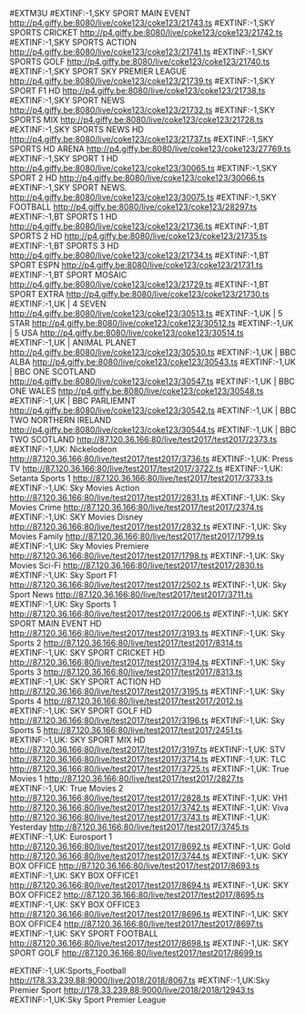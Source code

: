 #EXTM3U
#EXTINF:-1,SKY SPORT MAIN EVENT
http://p4.giffy.be:8080/live/coke123/coke123/21743.ts
#EXTINF:-1,SKY SPORTS CRICKET
http://p4.giffy.be:8080/live/coke123/coke123/21742.ts
#EXTINF:-1,SKY SPORTS ACTION
http://p4.giffy.be:8080/live/coke123/coke123/21741.ts
#EXTINF:-1,SKY SPORTS GOLF
http://p4.giffy.be:8080/live/coke123/coke123/21740.ts
#EXTINF:-1,SKY SPORT SKY PREMIER LEAGUE
http://p4.giffy.be:8080/live/coke123/coke123/21739.ts
#EXTINF:-1,SKY SPORT F1 HD
http://p4.giffy.be:8080/live/coke123/coke123/21738.ts
#EXTINF:-1,SKY SPORT NEWS
http://p4.giffy.be:8080/live/coke123/coke123/21732.ts
#EXTINF:-1,SKY SPORTS MIX
http://p4.giffy.be:8080/live/coke123/coke123/21728.ts
#EXTINF:-1,SKY SPORTS NEWS HD
http://p4.giffy.be:8080/live/coke123/coke123/21737.ts
#EXTINF:-1,SKY SPORTS HD ARENA
http://p4.giffy.be:8080/live/coke123/coke123/27769.ts
#EXTINF:-1,SKY SPORT 1 HD
http://p4.giffy.be:8080/live/coke123/coke123/30065.ts
#EXTINF:-1,SKY SPORT 2 HD
http://p4.giffy.be:8080/live/coke123/coke123/30066.ts
#EXTINF:-1,SKY SPORT NEWS.
http://p4.giffy.be:8080/live/coke123/coke123/30075.ts
#EXTINF:-1,SKY FOOTBALL
http://p4.giffy.be:8080/live/coke123/coke123/28297.ts
#EXTINF:-1,BT SPORTS 1 HD
http://p4.giffy.be:8080/live/coke123/coke123/21736.ts
#EXTINF:-1,BT SPORTS 2 HD
http://p4.giffy.be:8080/live/coke123/coke123/21735.ts
#EXTINF:-1,BT SPORTS 3 HD
http://p4.giffy.be:8080/live/coke123/coke123/21734.ts
#EXTINF:-1,BT SPORT ESPN
http://p4.giffy.be:8080/live/coke123/coke123/21731.ts
#EXTINF:-1,BT SPORT MOSAIC
http://p4.giffy.be:8080/live/coke123/coke123/21729.ts
#EXTINF:-1,BT SPORT EXTRA
http://p4.giffy.be:8080/live/coke123/coke123/21730.ts
#EXTINF:-1,UK | 4 SEVEN
http://p4.giffy.be:8080/live/coke123/coke123/30513.ts
#EXTINF:-1,UK | 5 STAR
http://p4.giffy.be:8080/live/coke123/coke123/30512.ts
#EXTINF:-1,UK | 5 USA
http://p4.giffy.be:8080/live/coke123/coke123/30514.ts
#EXTINF:-1,UK | ANIMAL PLANET
http://p4.giffy.be:8080/live/coke123/coke123/30530.ts
#EXTINF:-1,UK | BBC ALBA
http://p4.giffy.be:8080/live/coke123/coke123/30543.ts
#EXTINF:-1,UK | BBC ONE SCOTLAND
http://p4.giffy.be:8080/live/coke123/coke123/30547.ts
#EXTINF:-1,UK | BBC ONE WALES
http://p4.giffy.be:8080/live/coke123/coke123/30548.ts
#EXTINF:-1,UK | BBC PARLIEMNT
http://p4.giffy.be:8080/live/coke123/coke123/30542.ts
#EXTINF:-1,UK | BBC TWO NORTHERN IRELAND
http://p4.giffy.be:8080/live/coke123/coke123/30544.ts
#EXTINF:-1,UK | BBC TWO SCOTLAND
http://87.120.36.166:80/live/test2017/test2017/2373.ts
#EXTINF:-1,UK: Nickelodeon
http://87.120.36.166:80/live/test2017/test2017/3736.ts
#EXTINF:-1,UK: Press TV
http://87.120.36.166:80/live/test2017/test2017/3722.ts
#EXTINF:-1,UK: Setanta Sports 1
http://87.120.36.166:80/live/test2017/test2017/3733.ts
#EXTINF:-1,UK: Sky Movies Action
http://87.120.36.166:80/live/test2017/test2017/2831.ts
#EXTINF:-1,UK: Sky Movies Crime
http://87.120.36.166:80/live/test2017/test2017/2374.ts
#EXTINF:-1,UK: SKY Movies Disney
http://87.120.36.166:80/live/test2017/test2017/2832.ts
#EXTINF:-1,UK: Sky Movies Family
http://87.120.36.166:80/live/test2017/test2017/1799.ts
#EXTINF:-1,UK: Sky Movies Premiere
http://87.120.36.166:80/live/test2017/test2017/1798.ts
#EXTINF:-1,UK: Sky Movies Sci-Fi
http://87.120.36.166:80/live/test2017/test2017/2830.ts
#EXTINF:-1,UK: Sky Sport F1
http://87.120.36.166:80/live/test2017/test2017/2502.ts
#EXTINF:-1,UK: Sky Sport News
http://87.120.36.166:80/live/test2017/test2017/3711.ts
#EXTINF:-1,UK: Sky Sports 1
http://87.120.36.166:80/live/test2017/test2017/2006.ts
#EXTINF:-1,UK: SKY SPORT MAIN EVENT HD
http://87.120.36.166:80/live/test2017/test2017/3193.ts
#EXTINF:-1,UK: Sky Sports 2
http://87.120.36.166:80/live/test2017/test2017/8314.ts
#EXTINF:-1,UK: SKY SPORT CRICKET HD
http://87.120.36.166:80/live/test2017/test2017/3194.ts
#EXTINF:-1,UK: Sky Sports 3
http://87.120.36.166:80/live/test2017/test2017/8313.ts
#EXTINF:-1,UK:  SKY SPORT ACTION HD
http://87.120.36.166:80/live/test2017/test2017/3195.ts
#EXTINF:-1,UK: Sky Sports 4
http://87.120.36.166:80/live/test2017/test2017/2012.ts
#EXTINF:-1,UK: SKY SPORT GOLF HD
http://87.120.36.166:80/live/test2017/test2017/3196.ts
#EXTINF:-1,UK: Sky Sports 5
http://87.120.36.166:80/live/test2017/test2017/2451.ts
#EXTINF:-1,UK: SKY SPORT MIX HD
http://87.120.36.166:80/live/test2017/test2017/3197.ts
#EXTINF:-1,UK: STV
http://87.120.36.166:80/live/test2017/test2017/3714.ts
#EXTINF:-1,UK: TLC
http://87.120.36.166:80/live/test2017/test2017/3725.ts
#EXTINF:-1,UK: True Movies 1
http://87.120.36.166:80/live/test2017/test2017/2827.ts
#EXTINF:-1,UK: True Movies 2
http://87.120.36.166:80/live/test2017/test2017/2828.ts
#EXTINF:-1,UK: VH1
http://87.120.36.166:80/live/test2017/test2017/3742.ts
#EXTINF:-1,UK: Viva
http://87.120.36.166:80/live/test2017/test2017/3743.ts
#EXTINF:-1,UK: Yesterday
http://87.120.36.166:80/live/test2017/test2017/3745.ts
#EXTINF:-1,UK: Eurosport 1
http://87.120.36.166:80/live/test2017/test2017/8692.ts
#EXTINF:-1,UK: Gold
http://87.120.36.166:80/live/test2017/test2017/3744.ts
#EXTINF:-1,UK: SKY BOX OFFICE
http://87.120.36.166:80/live/test2017/test2017/8693.ts
#EXTINF:-1,UK: SKY BOX OFFICE1
http://87.120.36.166:80/live/test2017/test2017/8694.ts
#EXTINF:-1,UK: SKY BOX OFFICE2
http://87.120.36.166:80/live/test2017/test2017/8695.ts
#EXTINF:-1,UK: SKY BOX OFFICE3
http://87.120.36.166:80/live/test2017/test2017/8696.ts
#EXTINF:-1,UK: SKY BOX OFFICE4
http://87.120.36.166:80/live/test2017/test2017/8697.ts
#EXTINF:-1,UK: SKY SPORT FOOTBALL
http://87.120.36.166:80/live/test2017/test2017/8698.ts
#EXTINF:-1,UK: SKY SPORT GOLF
http://87.120.36.166:80/live/test2017/test2017/8699.ts

#EXTINF:-1,UK:Sports_Football
http://178.33.239.88:9000/live/2018/2018/8067.ts
#EXTINF:-1,UK:Sky Premier Sport
http://178.33.239.88:9000/live/2018/2018/12943.ts
#EXTINF:-1,UK:Sky Sport Premier League
